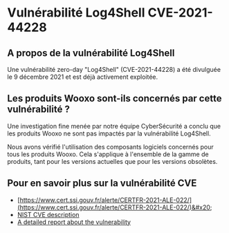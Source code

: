 # Vulnérabilité Log4Shell CVE-2021-44228

## A propos de la vulnérabilité Log4Shell

Une vulnérabilité zero-day "Log4Shell" (CVE-2021-44228) a été divulguée le 9 décembre 2021 et est déjà activement exploitée.

## Les produits Wooxo sont-ils concernés par cette vulnérabilité ?

Une investigation fine menée par notre équipe CyberSécurité a conclu que les produits Wooxo ne sont pas impactés par la vulnérabilité Log4Shell.

Nous avons vérifié l'utilisation des composants logiciels concernés pour tous les produits Wooxo. Cela s'applique à l'ensemble de la gamme de produits, tant pour les versions actuelles que pour les versions obsolètes.

## Pour en savoir plus sur la vulnérabilité CVE

* [https://www.cert.ssi.gouv.fr/alerte/CERTFR-2021-ALE-022/](https://www.cert.ssi.gouv.fr/alerte/CERTFR-2021-ALE-022/)&#x20;
* [NIST CVE description](https://nvd.nist.gov/vuln/detail/CVE-2021-44228)&#x20;
* [A detailed report about the vulnerability](https://www.lunasec.io/docs/blog/log4j-zero-day/)&#x20;

